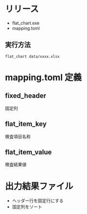 # リリース

- flat_chart.exe
- mapping.toml

## 実行方法

```shell
flat_chart data/xxxx.xlsx
```

# mapping.toml 定義

## fixed_header

固定列

## flat_item_key

検査項目名称

## flat_item_value

検査結果値

# 出力結果ファイル

- ヘッダー行を固定行にする
- 固定列をソート
